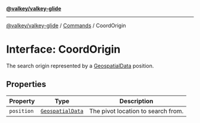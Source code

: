 [**@valkey/valkey-glide**](../../README.md)

***

[@valkey/valkey-glide](../../modules.md) / [Commands](../README.md) / CoordOrigin

# Interface: CoordOrigin

The search origin represented by a [GeospatialData](GeospatialData.md) position.

## Properties

| Property | Type | Description |
| ------ | ------ | ------ |
| <a id="position"></a> `position` | [`GeospatialData`](GeospatialData.md) | The pivot location to search from. |
